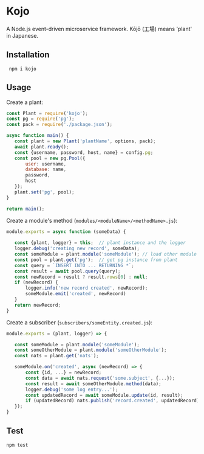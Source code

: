 Kojo
====

A Node.js event-driven microservice framework. Kōjō (工場) means 'plant' in 
Japanese.
 

Installation
------------

```
 npm i kojo
```


Usage
-----
 
Create a plant:
 
 ```js
const Plant = require('kojo');
const pg = require('pg'); 
const pack = require('./package.json');

async function main() {
    const plant = new Plant('plantName', options, pack);
    await plant.ready();
    const {username, password, host, name} = config.pg;
    const pool = new pg.Pool({
        user: username,
        database: name,
        password,
        host
    });
    plant.set('pg', pool);
}

return main();

```

Create a module's method (`modules/<moduleName>/<methodName>.js`):

 ```js
module.exports = async function (someData) {
    
    const {plant, logger} = this;  // plant instance and the logger
    logger.debug('creating new record', someData);
    const someModule = plant.module('someModule'); // load other module
    const pool = plant.get('pg');  // get pg instance from plant
    const query = `INSERT INTO ... RETURNING *`;
    const result = await pool.query(query);
    const newRecord = result ? result.rows[0] : null;
    if (newRecord) {
        logger.info('new record created', newRecord);
        someModule.emit('created', newRecord)
    }
    return newRecord;
}
```

Create a subscriber (`subscribers/someEntity.created.js`):

 ```js
module.exports = (plant, logger) => {

    const someModule = plant.module('someModule');
    const someOtherModule = plant.module('someOtherModule');
    const nats = plant.get('nats');

    someModule.on('created', async (newRecord) => {
        const {id, ...} = newRecord;
        const data = await nats.request('some.subject', {...});
        const result = await someOtherModule.method(data);
        logger.debug('some log entry...');
        const updatedRecord = await someModule.update(id, result);
        if (updatedRecord) nats.publish('record.created', updatedRecord);
    });
}
```


Test
----

```
npm test
```